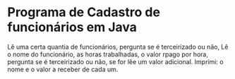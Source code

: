 # Programa de Cadastro de funcionários em Java
Lê uma certa quantia de funcionários,
 pergunta se é terceirizado ou não, 
 Lê o nome do funcionário, 
 as horas trabalhadas, 
 o valor rpago por hora, 
 pergunta se é terceirizado ou não, se for lêe um valor adicional.
 Imprimi: o nome e o valor a receber de cada um.
